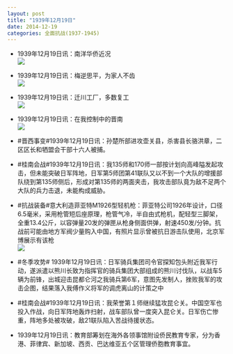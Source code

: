 ```yaml
---
layout: post
title: "1939年12月19日"
date: 2014-12-19
categories: 全面抗战(1937-1945)
---
```


<meta name="referrer" content="no-referrer" />

- 1939年12月19日讯：南洋华侨近况 <br/><img src="https://ww2.sinaimg.cn/large/aca367d8jw1enfcgypa7jj20ie1eb193.jpg" />

- 1939年12月19日讯：梅逆思平，为家人不齿 <br/><img src="https://ww1.sinaimg.cn/large/aca367d8jw1enfaq3jxdbj206p0c53z8.jpg" />

- 1939年12月19日讯：迁川工厂，多数复工 <br/><img src="https://ww3.sinaimg.cn/large/aca367d8jw1enf90ik67kj205706s3yt.jpg" />

- 1939年12月19日讯：在我控制中的晋南 <br/><img src="https://ww1.sinaimg.cn/large/aca367d8jw1enf22c4vsij20hb1dmqht.jpg" />

- #晋西事变#1939年12月19日讯：孙楚所部进攻壶关县，杀害县长骆洪章，二区区长和牺盟会干部十六人被捕。 

- #桂南会战#1939年12月19日讯：我135师和170师一部按计划向高峰隘发起攻击，但未能突破日军阵地，日军第5师团第41联队又以不到一个大队的增援部队绕到第135师侧后，形成对第135师的两面夹击，我攻击部队竟为敌不足两个大队的兵力击退，未能构成威胁。 

- #抗战装备#意大利造菲亚特M1926型轻机枪：菲亚特公司1926年设计，口径6.5毫米，采用枪管短后座原理，枪管气冷，半自由式枪机，配轻型三脚架，全重13.4公斤，以容弹量20发的弹匣从枪身侧面供弹，射速450发/分钟。抗战前可能由地方军阀少量购入中国，有照片显示曾被抗日游击队使用，北京军博展示有该枪 <br/><img src="https://ww2.sinaimg.cn/large/aca367d8jw1enerde7wa5j20751b6dkg.jpg" />

- #冬季攻势# 1939年12月19日讯：日军骑兵集团司令官探知包头附近我军行动，遂派遣以熊川长致为指挥官的骑兵集团大部组成的熊川讨伐队，以战车5辆为前锋，出城迎击昆都仑河之我骑兵第6军，意图先发制人，挫败我军的攻击企图，结果落入我傅作义将军的调虎离山的计策之中 

- #桂南会战#1939年12月19日讯：我荣誉第１师继续猛攻昆仑关。中国空军也投入作战，向日军阵地轰炸扫射，战车部队曾一度突入昆仑关。日军伤亡惨重，阵地多处被攻破，敌21联队陷入苦战待援状态。 

- 1939年12月19日讯：教育部筹划在海外各领事馆附设侨民教育专家，分为香港、菲律宾、新加坡、西贡、巴达维亚五个区管理侨胞教育事宜。 

